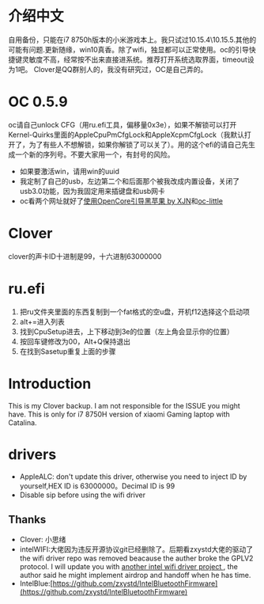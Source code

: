 # 介绍中文
自用备份，只能在i7 8750h版本的小米游戏本上。我只试过10.15.4\10.15.5.其他的可能有问题.更新随缘，win10真香。除了wifi，独显都可以正常使用。oc的引导快捷键灵敏度不高，经常按不出来直接进系统。推荐打开系统选取界面，timeout设为1吧。 Clover是QQ群别人的，我没有研究过，OC是自己弄的。

# OC 0.5.9
oc请自己unlock CFG（用ru.efi工具，偏移量0x3e），如果不解锁可以打开Kernel-Quirks里面的AppleCpuPmCfgLock和AppleXcpmCfgLock（我默认打开了，为了有些人不想解锁，如果你解锁了可以关了）。用的这个efi的请自己先生成一个新的序列号。不要大家用一个，有封号的风险。
- 如果要激活win，请用win的uuid
- 我定制了自己的usb，左边第二个和后面那个被我改成内置设备，关闭了usb3.0功能，因为我固定用来插键盘和usb网卡
- oc看两个网址就好了[使用OpenCore引导黑苹果 by XJN](https://blog.xjn819.com/?p=543)和[oc-little](https://github.com/daliansky/OC-little)

# Clover
clover的声卡ID十进制是99，十六进制63000000

# ru.efi
1. 把ru文件夹里面的东西复制到一个fat格式的空u盘，开机f12选择这个启动项
2. alt+=进入列表
3. 找到CpuSetup进去，上下移动到3e的位置（左上角会显示你的位置）
4. 按回车键修改为00，Alt+Q保持退出
5. 在找到Sasetup重复上面的步骤


# Introduction
This is my Clover backup. I am not responsible for the ISSUE you might have. This is only for i7 8750H version of xiaomi Gaming laptop with Catalina.


# drivers
* AppleALC: don't update this driver, otherwise you need to inject ID by yourself,HEX ID is 63000000。Decimal ID is 99
* Disable sip before using the wifi driver


## Thanks
* Clover: 小思绪
* intelWIFI:大佬因为违反开源协议git已经删除了。后期看zxystd大佬的驱动了
the wifi driver repo was removed beacause the auther broke the GPLV2 protocol. I will update you with [another intel wifi driver project ](https://github.com/zxystd/itlwm), the author said he might implement airdrop and handoff when he has time.
* IntelBlue:[https://github.com/zxystd/IntelBluetoothFirmware](https://github.com/zxystd/IntelBluetoothFirmware) 

